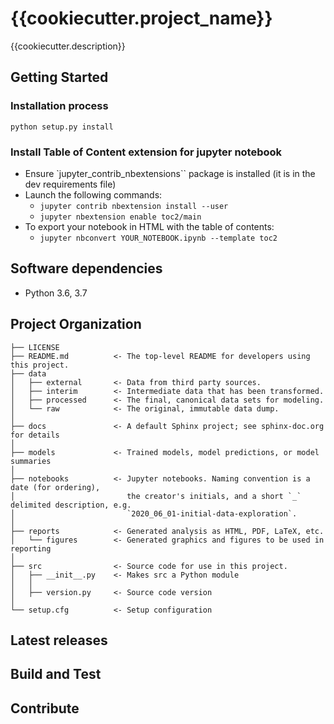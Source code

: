 {{cookiecutter.project_name}}
==============================

{{cookiecutter.description}}

## Getting Started

### Installation process
```
python setup.py install
```

### Install Table of Content extension for jupyter notebook

- Ensure `jupyter_contrib_nbextensions`` package is installed (it is in the dev requirements file)
- Launch the following commands:
    - ``jupyter contrib nbextension install --user``
    - ``jupyter nbextension enable toc2/main``
- To export your notebook in HTML with the table of contents:
    - ``jupyter nbconvert YOUR_NOTEBOOK.ipynb --template toc2``


## Software dependencies
- Python 3.6, 3.7

Project Organization
------------
```
├── LICENSE
├── README.md          <- The top-level README for developers using this project.
├── data
│   ├── external       <- Data from third party sources.
│   ├── interim        <- Intermediate data that has been transformed.
│   ├── processed      <- The final, canonical data sets for modeling.
│   └── raw            <- The original, immutable data dump.
│
├── docs               <- A default Sphinx project; see sphinx-doc.org for details
│
├── models             <- Trained models, model predictions, or model summaries
│
├── notebooks          <- Jupyter notebooks. Naming convention is a date (for ordering),
│                         the creator's initials, and a short `_` delimited description, e.g.
│                         `2020_06_01-initial-data-exploration`.
│
├── reports            <- Generated analysis as HTML, PDF, LaTeX, etc.
│   └── figures        <- Generated graphics and figures to be used in reporting
│
├── src                <- Source code for use in this project.
│   ├── __init__.py    <- Makes src a Python module
│   │
│   ├── version.py     <- Source code version
│
└── setup.cfg          <- Setup configuration
```


## Latest releases
## Build and Test
## Contribute
